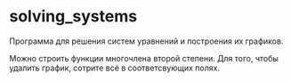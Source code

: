 # solving_systems
Программа для решения систем уравнений и построения их графиков.


Можно строить функции многочлена второй степени.
Для того, чтобы удалить график, сотрите всё в соответсвующих полях.
